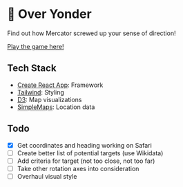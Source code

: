 # 🧭 Over Yonder

Find out how Mercator screwed up your sense of direction!

[Play the game here!](https://thekakkun.github.io/over-yonder)

## Tech Stack

- [Create React App](https://create-react-app.dev/): Framework
- [Tailwind](https://tailwindcss.com/): Styling
- [D3](https://d3js.org/): Map visualizations
- [SimpleMaps](https://simplemaps.com/data/world-cities): Location data

## Todo

- [x] Get coordinates and heading working on Safari
- [ ] Create better list of potential targets (use Wikidata)
- [ ] Add criteria for target (not too close, not too far)
- [ ] Take other rotation axes into consideration
- [ ] Overhaul visual style
